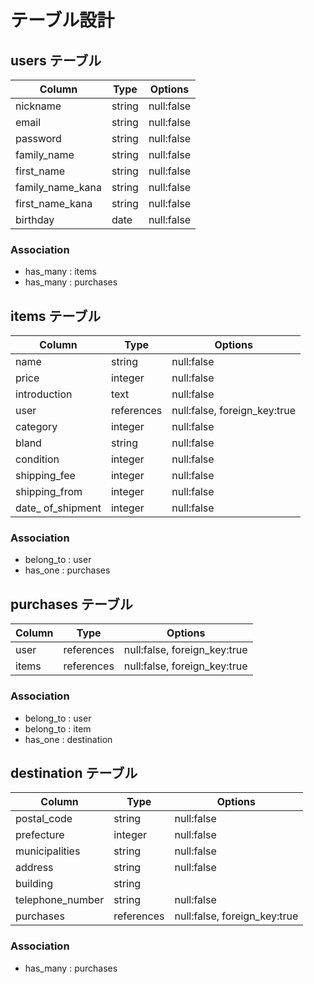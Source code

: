 # テーブル設計

## users テーブル

| Column           | Type     | Options                          |
| ---------------  | -------- | -------------------------------- |
| nickname         | string   | null:false                       |
| email            | string   | null:false                       |
| password         | string   | null:false                       |
| family_name      | string   | null:false                       |
| first_name       | string   | null:false                       |
| family_name_kana | string   | null:false                       |
| first_name_kana  | string   | null:false                       |
| birthday         | date     | null:false                       |

### Association

- has_many : items
- has_many : purchases

## items テーブル

| Column           | Type       | Options                          |
| ---------------- | ---------- | -------------------------------- |
| name             | string     | null:false                       |
| price            | integer    | null:false                       |
| introduction     | text       | null:false                       |
| user             | references | null:false, foreign_key:true     |
| category         | integer    | null:false                       |
| bland            | string     | null:false                       |
| condition        | integer    | null:false                       |
| shipping_fee     | integer    | null:false                       |
| shipping_from    | integer    | null:false                       |
| date_ of_shipment| integer    | null:false                       |

### Association

- belong_to : user
- has_one : purchases

## purchases テーブル

| Column           | Type       | Options                          |
| ---------------- | ---------- | -------------------------------- |
| user             | references | null:false, foreign_key:true     |
| items            | references | null:false, foreign_key:true     |

### Association

- belong_to : user
- belong_to : item
- has_one : destination

## destination テーブル

| Column           | Type       | Options                          |
| ---------------- | ---------- | -------------------------------- |
| postal_code      | string     | null:false                       |
| prefecture       | integer    | null:false                       |
| municipalities   | string     | null:false                       |
| address          | string     | null:false                       |
| building         | string     |                                  |
| telephone_number | string     | null:false                       |
| purchases        | references | null:false, foreign_key:true     |

### Association

- has_many : purchases